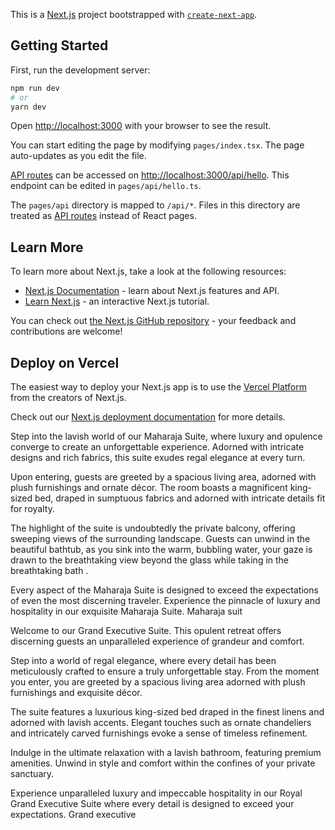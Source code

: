 This is a [Next.js](https://nextjs.org/) project bootstrapped with [`create-next-app`](https://github.com/vercel/next.js/tree/canary/packages/create-next-app).

## Getting Started

First, run the development server:

```bash
npm run dev
# or
yarn dev
```

Open [http://localhost:3000](http://localhost:3000) with your browser to see the result.

You can start editing the page by modifying `pages/index.tsx`. The page auto-updates as you edit the file.

[API routes](https://nextjs.org/docs/api-routes/introduction) can be accessed on [http://localhost:3000/api/hello](http://localhost:3000/api/hello). This endpoint can be edited in `pages/api/hello.ts`.

The `pages/api` directory is mapped to `/api/*`. Files in this directory are treated as [API routes](https://nextjs.org/docs/api-routes/introduction) instead of React pages.

## Learn More

To learn more about Next.js, take a look at the following resources:

- [Next.js Documentation](https://nextjs.org/docs) - learn about Next.js features and API.
- [Learn Next.js](https://nextjs.org/learn) - an interactive Next.js tutorial.

You can check out [the Next.js GitHub repository](https://github.com/vercel/next.js/) - your feedback and contributions are welcome!

## Deploy on Vercel

The easiest way to deploy your Next.js app is to use the [Vercel Platform](https://vercel.com/new?utm_medium=default-template&filter=next.js&utm_source=create-next-app&utm_campaign=create-next-app-readme) from the creators of Next.js.

Check out our [Next.js deployment documentation](https://nextjs.org/docs/deployment) for more details.




 Step into the lavish world of our Maharaja Suite, where luxury and opulence converge to create an unforgettable experience. Adorned with intricate designs and rich fabrics, this suite exudes regal elegance at every turn.

Upon entering, guests are greeted by a spacious living area, adorned with plush furnishings and ornate décor. The room boasts a magnificent king-sized bed, draped in sumptuous fabrics and adorned with intricate details fit for royalty.

The highlight of the suite is undoubtedly the private balcony, offering sweeping views of the surrounding landscape. Guests can unwind in the beautiful bathtub, as you sink into the warm, bubbling water, your gaze is drawn to the breathtaking view beyond the glass while taking in the breathtaking bath .

Every aspect of the Maharaja Suite is designed to exceed the expectations of even the most discerning traveler. Experience the pinnacle of luxury and hospitality in our exquisite Maharaja Suite.
 Maharaja suit


 Welcome to our Grand Executive Suite. This opulent retreat offers discerning guests an unparalleled experience of grandeur and comfort.

Step into a world of regal elegance, where every detail has been meticulously crafted to ensure a truly unforgettable stay. From the moment you enter, you are greeted by a spacious living area adorned with plush furnishings and exquisite décor.

The suite features a luxurious king-sized bed draped in the finest linens and adorned with lavish accents. Elegant touches such as ornate chandeliers and intricately carved furnishings evoke a sense of timeless refinement.

Indulge in the ultimate relaxation with a lavish bathroom, featuring premium amenities. Unwind in style and comfort within the confines of your private sanctuary.

Experience unparalleled luxury and impeccable hospitality in our Royal Grand Executive Suite where every detail is designed to exceed your expectations.
Grand executive